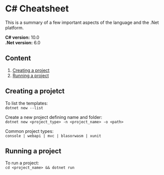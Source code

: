 C# Cheatsheet
===

This is a summary of a few important aspects of the language and the .Net platform.

**C# version:** 10.0  
**.Net version:** 6.0

Content
---
1. [Creating a project](#creating-a-project)
1. [Running a project](#running-a-project)

## Creating a projetct

To list the templates:  
`dotnet new --list`

Create a new project defining name and folder:  
`dotnet new <project_type> -n <project_name> -o <path>`

Common project types:  
`console | webapi | mvc | blasorwasm | xunit`

## Running a project

To run a project:  
`cd <project_name> && dotnet run`
